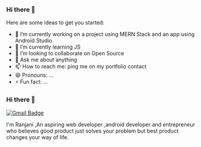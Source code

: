 ### Hi there 👋

<!--
**sreeranjaniraj/sreeranjaniraj** is a ✨ _special_ ✨ repository because its `README.md` (this file) appears on your GitHub profile.-->

Here are some ideas to get you started:

- 🔭 I’m currently working on a project using MERN Stack and an app using Android Studio
- 🌱 I’m currently learning JS
- 👯 I’m looking to collaborate on Open Source 
- 💬 Ask me about anything
- 📫 How to reach me: ping me on my portfolio contact
- 😄 Pronouns: ...
- ⚡ Fun fact: ...

### Hi there 👋
[![Gmail Badge](https://img.shields.io/badge/-sreeranjanibabu@gmail.com-c14438?style=flat-square&logo=Gmail&logoColor=white&link=mailto:sreeranjanibabu@gmail.com)](mailto:sreeranjanibabu@gmail.com)

 

I'm Ranjani ,An aspiring web developer ,android developer and  entrepreneur who believes good product just solves your problem but best product changes your way of life.
 


